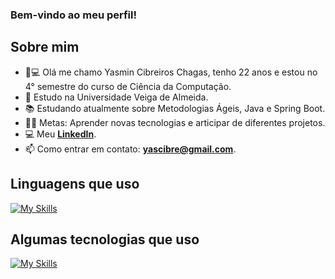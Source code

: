 ### Bem-vindo ao meu perfil!

## Sobre mim

- 👨💻 Olá me chamo Yasmin Cibreiros Chagas, tenho 22 anos e estou no 4° semestre do curso de Ciência da Computação.
- 🌱 Estudo na Universidade Veiga de Almeida.
- 📚 Estudando atualmente sobre Metodologias Ágeis, Java e Spring Boot.
- 💪🏼 Metas: Aprender novas tecnologias e articipar de diferentes projetos.
- 💻 Meu **[LinkedIn](https://www.linkedin.com/in/yasminccs/)**.
- 📫 Como entrar em contato: **yascibre@gmail.com**.

## Linguagens que uso

[![My Skills](https://skillicons.dev/icons?i=javascript,java,python,mysql,html,css)](https://skillicons.dev)

## Algumas tecnologias que uso

[![My Skills](https://skillicons.dev/icons?i=git,github,spring,figma,vscode,idea,notion)](https://skillicons.dev)
